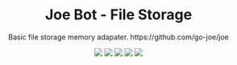 <h1 align="center">Joe Bot - File Storage</h1>
<p align="center">Basic file storage memory adapater. https://github.com/go-joe/joe</p>
<p align="center">
	<a href="https://circleci.com/gh/go-joe/slack-adapter/tree/master"><img src="https://circleci.com/gh/go-joe/slack-adapter/tree/master.svg?style=shield"></a>
	<a href="https://goreportcard.com/report/github.com/go-joe/file-memory"><img src="https://goreportcard.com/badge/github.com/go-joe/file-memory"></a>
	<a href="https://codecov.io/gh/go-joe/file-memory"><img src="https://codecov.io/gh/go-joe/file-memory/branch/master/graph/badge.svg"/></a>
	<a href="https://godoc.org/github.com/go-joe/file-memory"><img src="https://img.shields.io/badge/godoc-reference-blue.svg?color=blue"></a>
	<a href="https://github.com/go-joe/file-memory/blob/master/LICENSE"><img src="https://img.shields.io/badge/license-BSD--3--Clause-blue.svg"></a>
</p>
